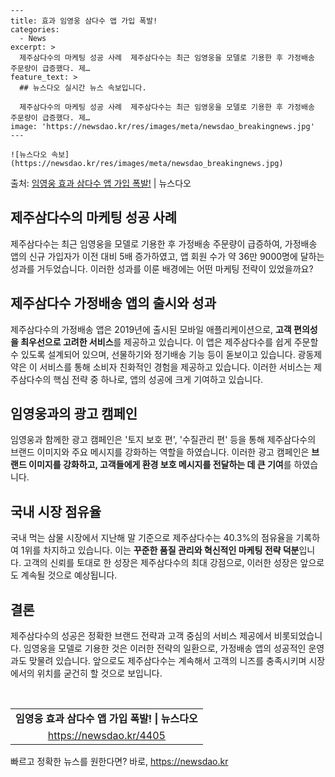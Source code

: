     ---
    title: 효과 임영웅 삼다수 앱 가입 폭발!
    categories:
      - News
    excerpt: >
      제주삼다수의 마케팅 성공 사례  제주삼다수는 최근 임영웅을 모델로 기용한 후 가정배송 주문량이 급증했다. 제…
    feature_text: >
      ## 뉴스다오 실시간 뉴스 속보입니다.
    
      제주삼다수의 마케팅 성공 사례  제주삼다수는 최근 임영웅을 모델로 기용한 후 가정배송 주문량이 급증했다. 제…
    image: 'https://newsdao.kr/res/images/meta/newsdao_breakingnews.jpg'
    ---
    
    ![뉴스다오 속보](https://newsdao.kr/res/images/meta/newsdao_breakingnews.jpg)

<p>출처: <a href="https://newsdao.kr/4405" rel="dofollow">임영웅 효과 삼다수 앱 가입 폭발!</a> | 뉴스다오</p>

<h2 data-ke-size="size26">제주삼다수의 마케팅 성공 사례</h2>
제주삼다수는 최근 임영웅을 모델로 기용한 후 가정배송 주문량이 급증하여, 가정배송 앱의 신규 가입자가 이전 대비 5배 증가하였고, 앱 회원 수가 약 36만 9000명에 달하는 성과를 거두었습니다. 이러한 성과를 이룬 배경에는 어떤 마케팅 전략이 있었을까요?

<h2 data-ke-size="size26">제주삼다수 가정배송 앱의 출시와 성과</h2>
<p data-ke-size="size16">제주삼다수의 가정배송 앱은 2019년에 출시된 모바일 애플리케이션으로, <b>고객 편의성을 최우선으로 고려한 서비스</b>를 제공하고 있습니다. 이 앱은 제주삼다수를 쉽게 주문할 수 있도록 설계되어 있으며, 선물하기와 정기배송 기능 등이 돋보이고 있습니다. 광동제약은 이 서비스를 통해 소비자 친화적인 경험을 제공하고 있습니다. 이러한 서비스는 제주삼다수의 핵심 전략 중 하나로, 앱의 성공에 크게 기여하고 있습니다.</p>

<h2 data-ke-size="size26">임영웅과의 광고 캠페인</h2>
<p data-ke-size="size16">임영웅과 함께한 광고 캠페인은 '토지 보호 편', '수질관리 편' 등을 통해 제주삼다수의 브랜드 이미지와 주요 메시지를 강화하는 역할을 하였습니다. 이러한 광고 캠페인은 <b>브랜드 이미지를 강화하고, 고객들에게 환경 보호 메시지를 전달하는 데 큰 기여</b>를 하였습니다.</p>

<h2 data-ke-size="size26">국내 시장 점유율</h2>
<p data-ke-size="size16">국내 먹는 삼물 시장에서 지난해 말 기준으로 제주삼다수는 40.3%의 점유율을 기록하여 1위를 차지하고 있습니다. 이는 <b>꾸준한 품질 관리와 혁신적인 마케팅 전략 덕분</b>입니다. 고객의 신뢰를 토대로 한 성장은 제주삼다수의 최대 강점으로, 이러한 성장은 앞으로도 계속될 것으로 예상됩니다.</p>

<h2 data-ke-size="size26">결론</h2>
<p data-ke-size="size16">제주삼다수의 성공은 정확한 브랜드 전략과 고객 중심의 서비스 제공에서 비롯되었습니다. 임영웅을 모델로 기용한 것은 이러한 전략의 일환으로, 가정배송 앱의 성공적인 운영과도 맞물려 있습니다. 앞으로도 제주삼다수는 계속해서 고객의 니즈를 충족시키며 시장에서의 위치를 굳건히 할 것으로 보입니다.</p>

<p data-ke-size="size16">&nbsp;</p>
<table>
	<tbody>
		<tr>
			<td style="text-align: center; height: 17px;"><b>임영웅 효과 삼다수 앱 가입 폭발! | 뉴스다오</b></td>
		</tr>
		<tr>
			<td style="text-align: center; height: 17px;"><a href="https://newsdao.kr/4405">https://newsdao.kr/4405</a></td>
		</tr>
	</tbody>
</table>
<p data-ke-size="size16"></p> 

빠르고 정확한 뉴스를 원한다면? 바로, <a href="https://newsdao.kr" rel="dofollow">https://newsdao.kr</a>


    
